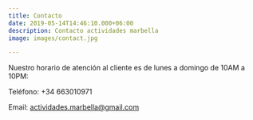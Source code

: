 ```yaml
---
title: Contacto
date: 2019-05-14T14:46:10.000+06:00
description: Contacto actividades marbella
image: images/contact.jpg

---
```

Nuestro horario de atención al cliente es de lunes a domingo de 10AM a 10PM:

Teléfono: +34 663010971

Email: actividades.marbella@gmail.com